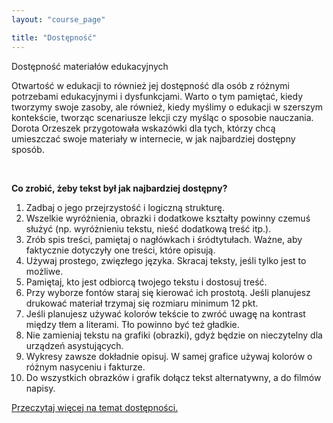 ```yaml
---
layout: "course_page"

title: "Dostępność"
---
```


<div class="text-center screen-title">
Dostępność materiałów edukacyjnych
</div>

<div class="screen-content">
<p>Otwartość w edukacji to również jej dostępność dla osób z różnymi potrzebami edukacyjnymi i dysfunkcjami. Warto o tym pamiętać, kiedy tworzymy swoje zasoby, ale również, kiedy myślimy o edukacji w szerszym kontekście, tworząc scenariusze lekcji czy myśląc o sposobie nauczania. Dorota Orzeszek przygotowała wskazówki dla tych, którzy chcą umieszczać swoje materiały w internecie, w jak najbardziej dostępny sposób.</p>
  &nbsp;
  <p>
  <strong>Co zrobić, żeby tekst był jak najbardziej dostępny?</strong>
  </p>

  <p>
  <ol>
<li class="number">Zadbaj o jego przejrzystość i logiczną strukturę.</li>
<li class="number">Wszelkie wyróżnienia, obrazki i dodatkowe kształty powinny czemuś służyć (np. wyróżnieniu tekstu, nieść dodatkową treść itp.).</li>
<li class="number">Zrób spis treści, pamiętaj o nagłówkach i śródtytułach. Ważne, aby faktycznie dotyczyły one treści, które opisują.</li>
<li class="number">Używaj prostego, zwięzłego języka. Skracaj teksty, jeśli tylko jest to możliwe.</li>
<li class="number">Pamiętaj, kto jest odbiorcą twojego tekstu i dostosuj treść.</li>
<li class="number">Przy wyborze fontów staraj się kierować ich prostotą. Jeśli planujesz drukować materiał trzymaj się rozmiaru minimum 12 pkt.</li>
<li class="number">Jeśli planujesz używać kolorów tekście to zwróć uwagę na kontrast między tłem a literami. Tło powinno być też gładkie.</li>
<li class="number">Nie zamieniaj tekstu na grafiki (obrazki), gdyż będzie on nieczytelny dla urządzeń asystujących.</li>
<li class="number">Wykresy zawsze dokładnie opisuj. W samej grafice używaj kolorów o różnym nasyceniu i fakturze.</li>
<li class="number">Do wszystkich obrazków i grafik dołącz tekst alternatywny, a do filmów napisy.</li>
</ol>
  </p>
  <p>
 <a class="content-link" href="{{ site.baseurl }}/img/pliki_tekstowe/dostępnosc.docx" download> Przeczytaj więcej na temat dostępności.</a>
  </p>
  

</div>
